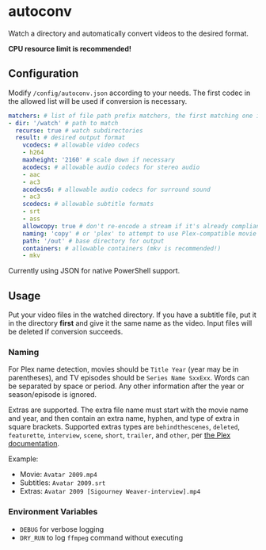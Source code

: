 # autoconv

Watch a directory and automatically convert videos to the desired format.

**CPU resource limit is recommended!**

## Configuration

Modify `/config/autoconv.json` according to your needs. The first codec in the allowed list will be used if conversion is necessary.

```yaml
matchers: # list of file path prefix matchers, the first matching one is used
- dir: '/watch' # path to match
  recurse: true # watch subdirectories
  result: # desired output format
    vcodecs: # allowable video codecs
    - h264
    maxheight: '2160' # scale down if necessary
    acodecs: # allowable audio codecs for stereo audio
    - aac
    - ac3
    acodecs6: # allowable audio codecs for surround sound
    - ac3
    scodecs: # allowable subtitle formats
    - srt
    - ass
    allowcopy: true # don't re-encode a stream if it's already compliant
    naming: 'copy' # or 'plex' to attempt to use Plex-compatible movie and TV names, including the necessary paths
    path: '/out' # base directory for output
    containers: # allowable containers (mkv is recommended!)
    - mkv
```

Currently using JSON for native PowerShell support.

## Usage

Put your video files in the watched directory. If you have a subtitle file, put it in the directory **first** and give it the same name as the video. Input files will be deleted if conversion succeeds.

### Naming
For Plex name detection, movies should be `Title Year` (year may be in parentheses), and TV episodes should be `Series Name SxxExx`. Words can be separated by space or period. Any other information after the year or season/episode is ignored.

Extras are supported. The extra file name must start with the movie name and year, and then contain an extra name, hyphen, and type of extra in square brackets. Supported extras types are `behindthescenes`, `deleted`, `featurette`, `interview`, `scene`, `short`, `trailer`, and `other`, per [the Plex documentation](https://support.plex.tv/articles/local-files-for-trailers-and-extras/).

Example:
- Movie: `Avatar 2009.mp4`
- Subtitles: `Avatar 2009.srt`
- Extras: `Avatar 2009 [Sigourney Weaver-interview].mp4`

### Environment Variables
* `DEBUG` for verbose logging
* `DRY_RUN` to log `ffmpeg` command without executing
